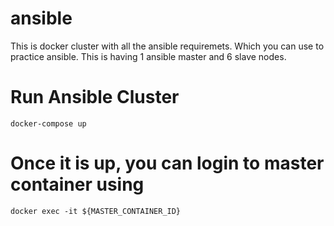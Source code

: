 # ansible

This is docker cluster with all the ansible requiremets. Which you can use to practice ansible. This is having 1 ansible master and 6 slave nodes.

# Run Ansible Cluster 

```
docker-compose up
```

# Once it is up, you can login to master container using 

```
docker exec -it ${MASTER_CONTAINER_ID}
```
